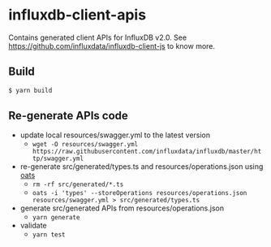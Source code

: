 # influxdb-client-apis

Contains generated client APIs for InfluxDB v2.0. See https://github.com/influxdata/influxdb-client-js to know more.

## Build

```bash
$ yarn build
```

## Re-generate APIs code

- update local resources/swagger.yml to the latest version
  - `wget -O resources/swagger.yml https://raw.githubusercontent.com/influxdata/influxdb/master/http/swagger.yml`
- re-generate src/generated/types.ts and resources/operations.json using [oats](https://github.com/influxdata/oats)
  - `rm -rf src/generated/*.ts`
  - `oats -i 'types' --storeOperations resources/operations.json resources/swagger.yml > src/generated/types.ts`
- generate src/generated APIs from resources/operations.json
  - `yarn generate`
- validate
  - `yarn test`
